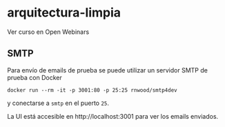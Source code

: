 # arquitectura-limpia

Ver curso en Open Webinars

## SMTP
Para envío de emails de prueba se puede utilizar un servidor SMTP de prueba con Docker
```
docker run --rm -it -p 3001:80 -p 25:25 rnwood/smtp4dev
```

y conectarse a `smtp` en el puerto `25`.

La UI está accesible en http://localhost:3001 para ver los emails enviados.

